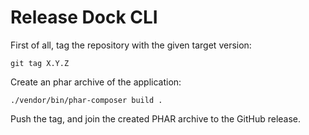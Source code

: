 # Release Dock CLI

First of all, tag the repository with the given target version:
```
git tag X.Y.Z
```

Create an phar archive of the application:
```
./vendor/bin/phar-composer build .
```

Push the tag, and join the created PHAR archive to the GitHub release.
